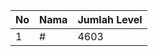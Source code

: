 | No | Nama            | Jumlah Level |
|----|-----------------|--------------|
| 1  | #    |    4603        |
